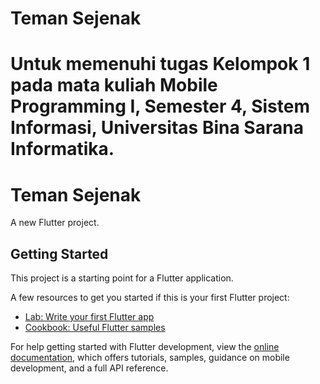 # Teman Sejenak
Untuk memenuhi tugas Kelompok 1 pada mata kuliah Mobile Programming I, Semester 4, Sistem Informasi, Universitas Bina Sarana Informatika.
=======
# Teman Sejenak

A new Flutter project.

## Getting Started

This project is a starting point for a Flutter application.

A few resources to get you started if this is your first Flutter project:

- [Lab: Write your first Flutter app](https://docs.flutter.dev/get-started/codelab)
- [Cookbook: Useful Flutter samples](https://docs.flutter.dev/cookbook)

For help getting started with Flutter development, view the
[online documentation](https://docs.flutter.dev/), which offers tutorials,
samples, guidance on mobile development, and a full API reference.
